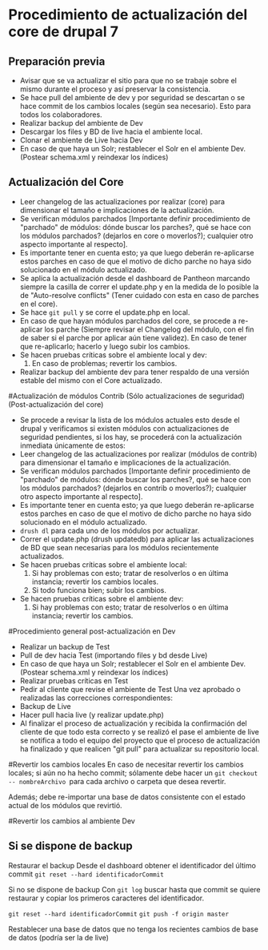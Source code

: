 
# Procedimiento de actualización del core de drupal 7



## Preparación previa


* Avisar que se va actualizar el sitio para que no se trabaje sobre el mismo durante el proceso y así preservar la consistencia.
* Se hace pull del ambiente de dev y por seguridad se descartan o se hace commit de los cambios locales (según sea necesario). Esto para todos los colaboradores.
* Realizar backup del ambiente de  Dev
* Descargar los files y BD de live hacia el ambiente local.
* Clonar el ambiente de Live hacia Dev
* En caso de que haya un Solr; restablecer el Solr en el ambiente Dev. (Postear schema.xml y reindexar los índices)

## Actualización del Core
* Leer changelog de las actualizaciones por realizar (core) para dimensionar el tamaño e implicaciones de la actualización.
* Se verifican módulos parchados [Importante definir procedimiento de "parchado" de módulos: dónde buscar los parches?, qué se hace con los módulos parchados? (dejarlos en core o moverlos?); cualquier otro aspecto importante al respecto].
* Es importante tener en cuenta esto; ya que luego deberán re-aplicarse estos parches en caso de que el motivo de dicho parche no haya sido solucionado en el módulo actualizado.
* Se aplica la actualización desde el dashboard de Pantheon marcando siempre la casilla de correr el update.php y en la medida de lo posible la de "Auto-resolve conflicts" (Tener cuidado con esta en caso de parches en el core).
* Se hace ```git pull``` y se corre el update.php en local.
* En caso de que hayan módulos parchados del core, se procede a re-aplicar los parche (Siempre revisar el Changelog del módulo, con el fin de saber si el parche por aplicar aún tiene validez). En caso de tener que re-aplicarlo; hacerlo y luego subir los cambios.
* Se hacen pruebas críticas sobre el ambiente local y dev:
  1. En caso de problemas; revertir los cambios.
* Realizar backup del ambiente dev para tener respaldo de una versión estable del mismo con el Core actualizado.

#Actualización de módulos Contrib 
(Sólo actualizaciones de seguridad) (Post-actualización del core)

* Se procede  a revisar la lista de los módulos actuales esto desde el drupal y verificamos si existen módulos con actualizaciones de seguridad pendientes, si los hay, se procederá con la actualización inmediata únicamente de estos:
* Leer changelog de las actualizaciones por realizar (módulos de contrib) para dimensionar el tamaño e implicaciones de la actualización.
* Se verifican módulos parchados [Importante definir procedimiento de "parchado" de módulos: dónde buscar los parches?, qué se hace con los módulos parchados? (dejarlos en contrib o moverlos?); cualquier otro aspecto importante al respecto].
* Es importante tener en cuenta esto; ya que luego deberán re-aplicarse estos parches en caso de que el motivo de dicho parche no haya sido solucionado en el módulo actualizado.
* ```drush dl``` para cada uno de los módulos por actualizar.
* Correr el update.php (drush updatedb) para aplicar las actualizaciones de BD que sean necesarias para los módulos recientemente actualizados.
* Se hacen pruebas críticas sobre el ambiente local:
  1. Si hay problemas con esto; tratar de resolverlos o en última instancia; revertir los cambios locales.
  2. Si todo funciona bien; subir los cambios.
* Se hacen pruebas críticas sobre el ambiente dev:
  1. Si hay problemas con esto; tratar de resolverlos o en última instancia; revertir los cambios.


#Procedimiento general post-actualización en Dev
* Realizar un backup de Test
* Pull de dev hacia Test (importando files y bd desde Live)
* En caso de que haya un Solr; restablecer el Solr en el ambiente Dev. (Postear schema.xml y reindexar los índices)
* Realizar pruebas críticas en Test
* Pedir al cliente que revise el ambiente de Test
Una vez aprobado o realizadas las correcciones correspondientes:
* Backup de Live
* Hacer pull hacia live (y realizar update.php)
* Al finalizar el proceso de actualización y recibida la confirmación del cliente de que todo esta correcto y se realizó el pase el ambiente de live se  notifica a todo el equipo del proyecto que el proceso de actualización ha finalizado y que realicen "git pull" para actualizar su repositorio local.


#Revertir los cambios locales
En caso de necesitar revertir los cambios locales; si aún no ha hecho commit; sólamente debe hacer un ```git checkout -- nombreArchivo ```para cada archivo o carpeta que desea revertir.

Además; debe re-importar una base de datos consistente con el estado actual de los módulos que revirtió.

#Revertir los cambios al ambiente Dev

## Si se dispone de backup
Restaurar el backup
Desde el dashboard obtener el identificador del último commit
```git reset --hard identificadorCommit```

Si no se dispone de backup
Con ```git log``` buscar hasta que commit se quiere restaurar y copiar los primeros caracteres del identificador.

```git reset --hard identificadorCommit```
```git push -f origin master```

Restablecer una base de datos que no tenga los recientes cambios de base de datos (podría ser la de live)




